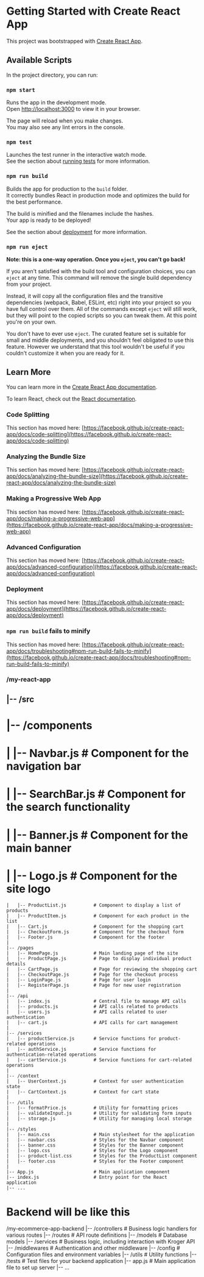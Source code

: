 # Getting Started with Create React App

This project was bootstrapped with [Create React App](https://github.com/facebook/create-react-app).

## Available Scripts

In the project directory, you can run:

### `npm start`

Runs the app in the development mode.\
Open [http://localhost:3000](http://localhost:3000) to view it in your browser.

The page will reload when you make changes.\
You may also see any lint errors in the console.

### `npm test`

Launches the test runner in the interactive watch mode.\
See the section about [running tests](https://facebook.github.io/create-react-app/docs/running-tests) for more information.

### `npm run build`

Builds the app for production to the `build` folder.\
It correctly bundles React in production mode and optimizes the build for the best performance.

The build is minified and the filenames include the hashes.\
Your app is ready to be deployed!

See the section about [deployment](https://facebook.github.io/create-react-app/docs/deployment) for more information.

### `npm run eject`

**Note: this is a one-way operation. Once you `eject`, you can't go back!**

If you aren't satisfied with the build tool and configuration choices, you can `eject` at any time. This command will remove the single build dependency from your project.

Instead, it will copy all the configuration files and the transitive dependencies (webpack, Babel, ESLint, etc) right into your project so you have full control over them. All of the commands except `eject` will still work, but they will point to the copied scripts so you can tweak them. At this point you're on your own.

You don't have to ever use `eject`. The curated feature set is suitable for small and middle deployments, and you shouldn't feel obligated to use this feature. However we understand that this tool wouldn't be useful if you couldn't customize it when you are ready for it.

## Learn More

You can learn more in the [Create React App documentation](https://facebook.github.io/create-react-app/docs/getting-started).

To learn React, check out the [React documentation](https://reactjs.org/).

### Code Splitting

This section has moved here: [https://facebook.github.io/create-react-app/docs/code-splitting](https://facebook.github.io/create-react-app/docs/code-splitting)

### Analyzing the Bundle Size

This section has moved here: [https://facebook.github.io/create-react-app/docs/analyzing-the-bundle-size](https://facebook.github.io/create-react-app/docs/analyzing-the-bundle-size)

### Making a Progressive Web App

This section has moved here: [https://facebook.github.io/create-react-app/docs/making-a-progressive-web-app](https://facebook.github.io/create-react-app/docs/making-a-progressive-web-app)

### Advanced Configuration

This section has moved here: [https://facebook.github.io/create-react-app/docs/advanced-configuration](https://facebook.github.io/create-react-app/docs/advanced-configuration)

### Deployment

This section has moved here: [https://facebook.github.io/create-react-app/docs/deployment](https://facebook.github.io/create-react-app/docs/deployment)

### `npm run build` fails to minify

This section has moved here: [https://facebook.github.io/create-react-app/docs/troubleshooting#npm-run-build-fails-to-minify](https://facebook.github.io/create-react-app/docs/troubleshooting#npm-run-build-fails-to-minify)

### /my-react-app
## |-- /src
#   |-- /components
#   |  |-- Navbar.js               # Component for the navigation bar
#   |   |-- SearchBar.js            # Component for the search functionality
#   |   |-- Banner.js               # Component for the main banner
#   |   |-- Logo.js                 # Component for the site logo
    |   |-- ProductList.js          # Component to display a list of products
    |   |-- ProductItem.js          # Component for each product in the list
    |   |-- Cart.js                 # Component for the shopping cart
    |   |-- CheckoutForm.js         # Component for the checkout form
    |   |-- Footer.js               # Component for the footer
    |
    |-- /pages
    |   |-- HomePage.js             # Main landing page of the site
    |   |-- ProductPage.js          # Page to display individual product details
    |   |-- CartPage.js             # Page for reviewing the shopping cart
    |   |-- CheckoutPage.js         # Page for the checkout process
    |   |-- LoginPage.js            # Page for user login
    |   |-- RegisterPage.js         # Page for new user registration
    |
    |-- /api
    |   |-- index.js                # Central file to manage API calls
    |   |-- products.js             # API calls related to products
    |   |-- users.js                # API calls related to user authentication
    |   |-- cart.js                 # API calls for cart management
    |
    |-- /services
    |   |-- productService.js       # Service functions for product-related operations
    |   |-- authService.js          # Service functions for authentication-related operations
    |   |-- cartService.js          # Service functions for cart-related operations
    |
    |-- /context
    |   |-- UserContext.js          # Context for user authentication state
    |   |-- CartContext.js          # Context for cart state
    |
    |-- /utils
    |   |-- formatPrice.js          # Utility for formatting prices
    |   |-- validateInput.js        # Utility for validating form inputs
    |   |-- storage.js              # Utility for managing local storage
    |
    |-- /styles
    |   |-- main.css                # Main stylesheet for the application
    |   |-- navbar.css              # Styles for the Navbar component
    |   |-- banner.css              # Styles for the Banner component
    |   |-- logo.css                # Styles for the Logo component
    |   |-- product-list.css        # Styles for the ProductList component
    |   |-- footer.css              # Styles for the Footer component
    |
    |-- App.js                      # Main application component
    |-- index.js                    # Entry point for the React application
    |-- ...

# Backend will be like this
/my-ecommerce-app-backend
|-- /controllers       # Business logic handlers for various routes
|-- /routes            # API route definitions
|-- /models            # Database models
|-- /services          # Business logic, including interaction with Kroger API
|-- /middlewares       # Authentication and other middleware
|-- /config            # Configuration files and environment variables
|-- /utils             # Utility functions
|-- /tests             # Test files for your backend application
|-- app.js             # Main application file to set up server
|-- ...
